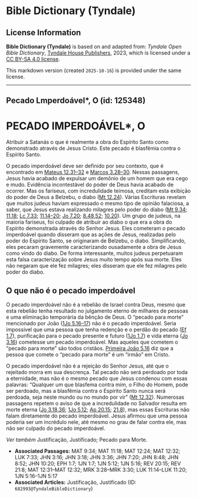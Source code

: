 # Bible Dictionary (Tyndale)

## License Information

**Bible Dictionary (Tyndale)** is based on and adapted from: _Tyndale Open Bible Dictionary_, [Tyndale House Publishers](https://tyndaleopenresources.com/), 2023, which is licensed under a [CC BY-SA 4.0 license](https://creativecommons.org/licenses/by-sa/4.0/legalcode.en).

This markdown version (created `2025-10-16`) is provided under the same license.



--------------------------------

## Pecado Lmperdoável*, O (id: 125348)

PECADO lMPERDOÁVEL\*, O
=======================

Atribuir a Satanás o que é realmente a obra do Espírito Santo como demonstrado através de Jesus Cristo. Este pecado é blasfêmia contra o Espírito Santo.

O pecado imperdoável deve ser definido por seu contexto, que é encontrado em [Mateus 12\.31–32](https://ref.ly/Matt12:31-Matt12:32) e [Marcos 3\.28–30](https://ref.ly/Mark3:28-Mark3:30). Nessas passagens, Jesus havia acabado de expulsar um demônio de um homem que era cego e mudo. Evidência incontestável do poder de Deus havia acabado de ocorrer. Mas os fariseus, com incredulidade teimosa, creditam esta exibição do poder de Deus a Belzebu, o diabo ([Mt 12\.24](https://ref.ly/Matt12:24)). Várias Escrituras revelam que muitos judeus haviam expressado o mesmo tipo de opinião falaciosa, a saber, que Jesus estava realizando milagres pelo poder do diabo ([Mt 9\.34](https://ref.ly/Matt9:34); [11\.18](https://ref.ly/Matt11:18); [Lc 7\.33](https://ref.ly/Luke7:33); [11\.14–20](https://ref.ly/Luke11:14-Luke11:20); [Jo 7\.20](https://ref.ly/John7:20); [8\.48,52](https://ref.ly/John8:48); [10\.20](https://ref.ly/John10:20)). Um grupo de judeus, na maioria fariseus, foi culpado de atribuir ao diabo o que era a obra do Espírito demonstrada através do Senhor Jesus. Eles cometeram *o* pecado imperdoável quando disseram que as ações de Jesus, realizadas pelo poder do Espírito Santo, se originaram de Belzebu, o diabo. Simplificando, eles pecaram gravemente caracterizando ousadamente a obra de Jesus como vindo do diabo. De forma interessante, muitos judeus perpetuaram esta falsa caracterização sobre Jesus muito tempo após sua morte. Eles não negaram que ele fez milagres; eles disseram que ele fez milagres pelo poder do diabo.

O que não é o pecado imperdoável
--------------------------------

O pecado imperdoável não é a rebelião de Israel contra Deus, mesmo que esta rebelião tenha resultado no julgamento eterno de milhares de pessoas e uma eliminação temporária da bênção de Deus. O “pecado para morte” mencionado por João ([1Jo 5\.16–17](https://ref.ly/1John5:16-1John5:17)) não é o pecado imperdoável. Seria impossível que uma pessoa que tenha redenção e o perdão do pecado ([Ef 1\.7](https://ref.ly/Eph1:7)), purificação para o pecado presente e futuro ([1Jo 1\.7](https://ref.ly/1John1:7)) e vida eterna ([Jo 3\.16](https://ref.ly/John3:16)) cometesse um pecado imperdoável. Mas aqueles que cometem o “pecado para morte” são todos cristãos. [Primeira João 5\.16](https://ref.ly/1John5:16) diz que a pessoa que comete o “pecado para morte” é um “irmão” em Cristo.

O pecado imperdoável não é a rejeição do Senhor Jesus, até que o rejeitado morra em sua descrença. Tal pecado não será perdoado por toda a eternidade, mas não é o mesmo pecado que Jesus condenou com essas palavras: “Qualquer um que blasfema contra mim, o Filho do Homem, pode ser perdoado, mas a blasfêmia contra o Espírito Santo nunca será perdoada, seja neste mundo ou no mundo por vir” ([Mt 12\.32](https://ref.ly/Matt12:32)). Numerosas passagens repetem o aviso de que a incredulidade no Salvador resulta em morte eterna ([Jo 3\.18,36](https://ref.ly/John3:18); [1Jo 5\.12](https://ref.ly/1John5:12); [Ap 20\.15](https://ref.ly/Rev20:15); [21\.8](https://ref.ly/Rev21:8)), mas essas Escrituras não falam diretamente do pecado imperdoável. Jesus afirmou que uma pessoa poderia ser um incrédulo nele, até mesmo no grau de falar contra ele, mas não ser culpado do pecado imperdoável.

*Ver também* Justificação, Justificado; Pecado para Morte.

* **Associated Passages:** MAT 9:34; MAT 11:18; MAT 12:24; MAT 12:32; LUK 7:33; JHN 3:16; JHN 3:18; JHN 3:36; JHN 7:20; JHN 8:48; JHN 8:52; JHN 10:20; EPH 1:7; 1JN 1:7; 1JN 5:12; 1JN 5:16; REV 20:15; REV 21:8; MAT 12:31–MAT 12:32; MRK 3:28–MRK 3:30; LUK 11:14–LUK 11:20; 1JN 5:16–1JN 5:17
* **Associated Articles:** Justificação, Justificado (ID: `682993@TyndaleBibleDictionary`)


